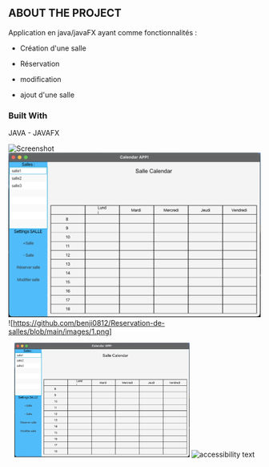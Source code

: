 <a name="Reservation-de-salles"></a>

## ABOUT THE PROJECT
Application en java/javaFX ayant comme fonctionnalités :
- Création d'une salle
* Réservation
+ modification
* ajout d'une salle

### Built With
JAVA - JAVAFX

![Screenshot](1.png)
![plot](./images/1.png)
![https://github.com/benji0812/Reservation-de-salles/blob/main/images/1.png]
<p align="center">
  <img src="./images/1.png" width="350" title="hover text">
  <img src="your_relative_path_here_number_2_large_name" width="350" alt="accessibility text">
</p>
